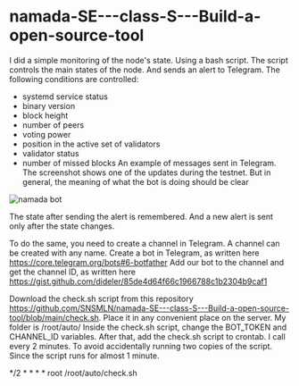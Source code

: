 # namada-SE---class-S---Build-a-open-source-tool

I did a simple monitoring of the node's state. Using a bash script. The script controls the main states of the node. And sends an alert to Telegram.
The following conditions are controlled:
- systemd service status
- binary version
- block height
- number of peers
- voting power
- position in the active set of validators
- validator status
- number of missed blocks
An example of messages sent in Telegram. The screenshot shows one of the updates during the testnet. But in general, the meaning of what the bot is doing should be clear

![namada bot](https://github.com/SNSMLN/namada-SE---class-S---Build-a-open-source-tool/assets/76874974/d868840e-3773-4f88-b368-7cca39e66d40)


The state after sending the alert is remembered. And a new alert is sent only after the state changes.


To do the same, you need to create a channel in Telegram. A channel can be created with any name.
Create a bot in Telegram, as written here https://core.telegram.org/bots#6-botfather
Add our bot to the channel and get the channel ID, as written here https://gist.github.com/dideler/85de4d64f66c1966788c1b2304b9caf1

Download the check.sh script from this repository https://github.com/SNSMLN/namada-SE---class-S---Build-a-open-source-tool/blob/main/check.sh. Place it in any convenient place on the server. My folder is /root/auto/
Inside the check.sh script, change the BOT_TOKEN and CHANNEL_ID variables.
After that, add the check.sh script to crontab. I call every 2 minutes. To avoid accidentally running two copies of the script. Since the script runs for almost 1 minute.


*/2 * * * * root /root/auto/check.sh
